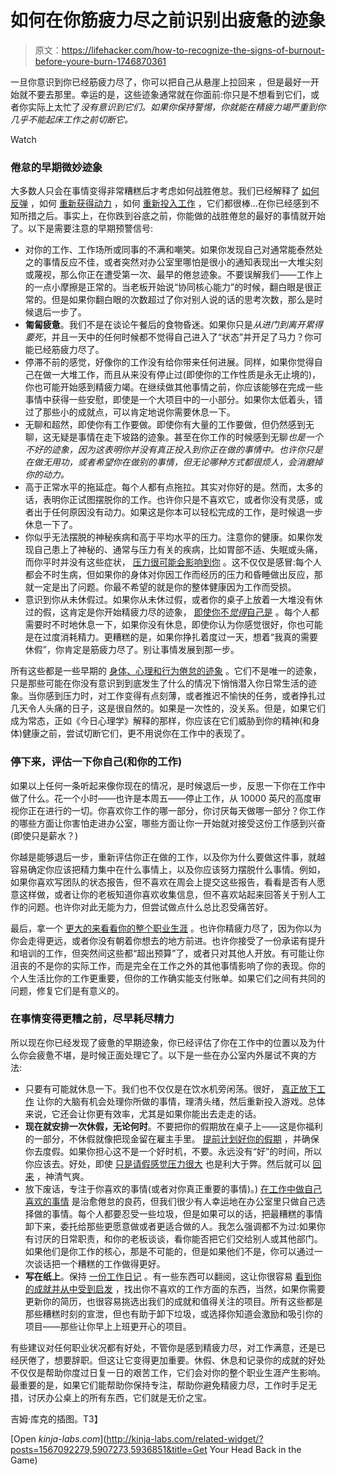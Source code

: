 # 如何在你筋疲力尽之前识别出疲惫的迹象

> 原文：<https://lifehacker.com/how-to-recognize-the-signs-of-burnout-before-youre-burn-1746870361>

一旦你意识到你已经筋疲力尽了，你可以把自己从悬崖上拉回来 ，但是最好一开始就不要去那里。幸运的是，这些迹象通常就在你面前:你只是不想看到它们，或者你实际上太忙了*没有意识到它们。如果你保持警惕，你就能在精疲力竭严重到你几乎不能起床工作之前切断它。*

Watch

### 倦怠的早期微妙迹象

大多数人只会在事情变得非常糟糕后才考虑如何战胜倦怠。我们已经解释了 [如何反弹](http://lifehacker.com/how-to-keep-going-when-youre-demotivated-at-work-1631681320) ，如何 [重新获得动力](http://lifehacker.com/the-get-off-your-ass-manifesto-how-to-motivate-yoursel-5957585) ，如何 [重新投入工作](http://lifehacker.com/if-your-job-sucks-it-might-be-your-fault-let-s-fix-th-5936851) ，它们都很棒...在你已经感到不知所措之后。事实上，在你跌到谷底之前，你能做的战胜倦怠的最好的事情就开始了。以下是需要注意的早期预警信号:

*   对你的工作、工作场所或同事的不满和嘲笑。如果你发现自己对通常能泰然处之的事情反应不佳，或者突然对办公室里哪怕是很小的通知表现出一大堆尖刻或蔑视，那么你正在遭受第一次、最早的倦怠迹象。不要误解我们——工作上的一点小摩擦是正常的。当老板开始说“协同核心能力”的时候，翻白眼是很正常的。但是如果你翻白眼的次数超过了你对别人说的话的思考次数，那么是时候退后一步了。
*   **匍匐疲惫**。我们不是在谈论午餐后的食物昏迷。如果你只是*从进门到离开累得要死*，并且一天中的任何时候都不觉得自己进入了“状态”并开足了马力？你可能已经筋疲力尽了。
*   停滞不前的感觉，好像你的工作没有给你带来任何进展。同样，如果你觉得自己在做一大堆工作，而且从来没有停止过(即使你的工作性质是永无止境的)，你也可能开始感到精疲力竭。在继续做其他事情之前，你应该能够在完成一些事情中获得一些安慰，即使是一个大项目中的一小部分。如果你太低着头，错过了那些小的成就点，可以肯定地说你需要休息一下。
*   无聊和超然，即使你有工作要做。即使你有大量的工作要做，但仍然感到无聊，这无疑是事情在走下坡路的迹象。甚至在你工作的时候感到无聊*也是一个不好的迹象，因为这表明你并没有真正投入到你正在做的事情中。也许你只是在做无用功，或者希望你在做别的事情，但无论哪种方式都很烦人，会消磨掉你的动力。*
*   高于正常水平的拖延症。每个人都有点拖拉。其实对你好的是。然而，太多的话，表明你正试图摆脱你的工作。也许你只是不喜欢它，或者你没有灵感，或者出于任何原因没有动力。如果这是你本可以轻松完成的工作，是时候退一步休息一下了。
*   你似乎无法摆脱的神秘疾病和高于平均水平的压力。注意你的健康。如果你发现自己患上了神秘的、通常与压力有关的疾病，比如胃部不适、失眠或头痛，而你平时并没有这些症状， [压力很可能会影响到你](http://lifehacker.com/what-stress-actually-does-to-you-and-what-you-can-do-ab-5836879) 。这不仅仅是感冒:每个人都会不时生病，但如果你的身体对你因工作而经历的压力和昏睡做出反应，那就一定是出了问题。你最不希望的就是你的整体健康因为工作而受损。
*   意识到你从未休假过。如果你从未休过假，或者你的桌子上放着一大堆没有休过的假，这肯定是你开始精疲力尽的迹象， [即使你不*觉得*自己是](http://lifehacker.com/why-taking-a-vacation-might-be-the-best-way-to-improve-1641754592) 。每个人都需要时不时地休息一下，如果你没有休息，即使你认为你感觉很好，你也可能是在过度消耗精力。更糟糕的是，如果你挣扎着度过一天，想着“我真的需要休假”，你肯定是筋疲力尽了。别让事情发展到那一步。

所有这些都是一些早期的 [身体、心理和行为倦怠的迹象](https://lifehacker.com/how-to-recognize-signs-of-burnout-and-what-to-do-about-5729726) 。它们不是唯一的迹象，只是那些可能在你没有意识到到底发生了什么的情况下悄悄潜入你日常生活的迹象。当你感到压力时，对工作变得有点刻薄，或者推迟不愉快的任务，或者挣扎过几天令人头痛的日子，这是很自然的。如果是一次性的，没关系。但是，如果它们成为常态，正如《今日心理学》解释的那样，你应该在它们威胁到你的精神(和身体)健康之前，尝试切断它们，更不用说你在工作中的表现了。

### 停下来，评估一下你自己(和你的工作)

如果以上任何一条听起来像你现在的情况，是时候退后一步，反思一下你在工作中做了什么。花一个小时——也许是本周五——停止工作，从 10000 英尺的高度审视你正在进行的一切。你喜欢你工作的哪一部分，你讨厌每天做哪一部分？你工作的哪些方面让你害怕走进办公室，哪些方面让你一开始就对接受这份工作感到兴奋(即使只是薪水？)

你越是能够退后一步，重新评估你正在做的工作，以及你为什么要做这件事，就越容易确定你应该把精力集中在什么事情上，以及你应该努力摆脱什么事情。例如，如果你喜欢写团队的状态报告，但不喜欢在周会上提交这些报告，看看是否有人愿意这样做，或者让你的老板知道你喜欢收集信息，但不喜欢站起来回答关于别人工作的问题。也许你对此无能为力，但尝试做点什么总比忍受痛苦好。

最后，拿一个 [更大的来看看你的整个职业生涯](https://lifehacker.com/how-to-build-a-personal-career-plan-and-get-out-of-your-5852033) 。也许你精疲力尽了，因为你以为你会走得更远，或者你没有朝着你想去的地方前进。也许你接受了一份承诺有提升和培训的工作，但突然间这些都“超出预算”了，或者只对其他人开放。有可能让你沮丧的不是你的实际工作，而是完全在工作之外的其他事情影响了你的表现。你的个人生活比你的工作更重要，但你的工作确实能支付账单。如果它们之间有共同的问题，修复它们是有意义的。

### 在事情变得更糟之前，尽早耗尽精力

所以现在你已经发现了疲惫的早期迹象，你已经评估了你在工作中的位置以及为什么你会疲惫不堪，是时候正面处理它了。以下是一些在办公室内外屡试不爽的方法:

*   只要有可能就休息一下。我们也不仅仅是在饮水机旁闲荡。很好， [真正放下工作](http://lifehacker.com/learn-to-take-real-breaks-to-stay-motivated-and-creat-5860787) 让你的大脑有机会处理你所做的事情，理清头绪，然后重新投入游戏。总体来说，它还会让你更有效率，尤其是如果你能出去走走的话。
*   **现在就安排一次休假，无论何时**。不要把你的假期放在桌子上——这是你福利的一部分，不休假就像把现金留在雇主手里。 [提前计划好你的假期](http://lifehacker.com/plan-your-vacations-for-the-year-now-to-make-sure-you-t-1678467145) ，并确保你去度假。如果你担心这不是一个好时机，不要。永远没有“好”的时间，所以你应该去。好处，即使 [只是请假感觉压力很大](http://lifehacker.com/why-vacations-can-cause-more-stress-than-they-alleviate-1208854034) 也是利大于弊。然后就可以 [回来](http://lifehacker.com/how-can-i-hit-the-ground-running-when-i-return-from-vac-5908180) ，神清气爽。
*   放下废话，专注于你喜欢的事情(或者对你真正重要的事情)。) [在工作中做自己喜欢的事情](http://lifehacker.com/avoid-burnout-by-making-sure-you-regularly-do-what-you-1616942239) 是治愈倦怠的良药，但我们很少有人幸运地在办公室里只做自己选择做的事情。每个人都要忍受一些垃圾，但是如果可以的话，把最糟糕的事情卸下来，委托给那些更愿意做或者更适合做的人。我怎么强调都不为过:如果你有讨厌的日常职责，和你的老板谈谈，看你能否把它们交给别人或其他部门。如果他们是你工作的核心，那是不可能的，但是如果他们不是，你可以通过一次谈话把一个糟糕的工作做得更好。
*   **写在纸上**。保持 [一份工作日记](http://lifehacker.com/keep-a-work-diary-to-minimize-mistakes-and-document-suc-5816473) 。有一些东西可以翻阅，这让你很容易 [看到你的成就并从中受到启发](http://lifehacker.com/keep-track-of-your-small-wins-to-stay-motivated-and-pro-5958265) ，找出你不喜欢的工作方面的东西，当然，如果你需要更新你的简历，也很容易挑选出我们的成就和值得关注的项目。所有这些都是那些糟糕时刻的宣泄，但也有助于卸下垃圾，或选择你知道会激励和吸引你的项目——那些让你早上上班更开心的项目。

有些建议对任何职业状况都有好处，不管你是感到精疲力尽，对工作满意，还是已经厌倦了，想要辞职。但这让它变得更加重要。休假、休息和记录你的成就的好处不仅仅是帮助你度过日复一日的艰苦工作，它们会对你的整个职业生涯产生影响。最重要的是，如果它们能帮助你保持专注，帮助你避免精疲力尽，工作时手足无措，讨厌办公桌上的所有东西，它们就是无价之宝。

吉姆·库克的插图。T3】

[Open *kinja-labs.com*](http://kinja-labs.com/related-widget/?posts=1567092279,5907273,5936851&title=Get Your Head Back in the Game)